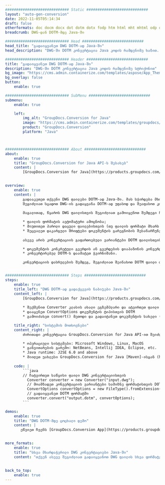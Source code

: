 ```yaml
---
############################# Static ############################
layout: "auto-gen-conversion"
date: 2022-11-05T05:14:34
draft: false
otherformats: doc docm docx dot dotm dotx fodp htm html mht mhtml odp odt otp pot potm potx pps ppsm ppsx ppt pptm pptx rtf
breadcrumb: DWG-დან DOTM-მდე Java-ში

############################# Head ############################
head_title: "გადაიყვანეთ DWG DOTM-ად Java-ში"
head_description: "DWG-ში DOTM კონვერტაცია Java კოდის რამდენიმე ხაზით. 160-ზე მეტი ფაილის ფორმატის კონვერტაცია GroupDocs დოკუმენტის კონვერტაციის API-ის გამოყენებით Java-ისთვის"

############################# Header ############################
title: "გადაიყვანეთ DWG DOTM-ად Java-ში"
description: "DWG-ში DOTM კონვერტაცია Java კოდის რამდენიმე სტრიქონით"
bg_image: "https://cms.admin.containerize.com/templates/aspose/App_Themes/V3/images/bg/header1.png"
bg_overlay: false
button:
    enable: true

############################# SubMenu ############################
submenu:
    enable: true

    left:
        img_alt: "GroupDocs.Conversion for Java"
        image: "https://cms.admin.containerize.com/templates/groupdocs/images/product-logos/90x90-noborder/groupdocs-conversion-java.png"
        product: "GroupDocs.Conversion"
        platform: "Java"



############################# About ############################
about:
    enable: true
    title: "GroupDocs.Conversion for Java API-ს შესახებ"
    content: |
        [GroupDocs.Conversion for Java](https://products.groupdocs.com/conversion/java/) არის გაფართოებული ფაილის ფორმატის კონვერტაციის API გამოსახულების და დოკუმენტების პოპულარულ ფორმატებს შორის კონვერტაციისთვის, როგორიცაა Microsoft Office, OpenDocument, PDF, HTML, ელფოსტა, CAD. და ბევრად მეტი კოდის მხოლოდ რამდენიმე ხაზით. მშობლიური API ავტომატურად ამოიცნობს ორიგინალური დოკუმენტების ფორმატებს და გთავაზობთ მრავალ ვარიანტს კონვერტირებული დოკუმენტების მორგებისთვის. დოკუმენტიდან ინფორმაციის ამოღების ფუნქციასთან ერთად, ის ასევე მხარს უჭერს კონვერტაციის შედეგების ქეშირებას ადგილობრივ დისკზე ნაგულისხმევად. ამასთან, ნებისმიერი ტიპის ქეშის შენახვის მხარდაჭერა შესაძლებელია შესაბამისი ინტერფეისების განხორციელებით - Amazon S3, Dropbox, Google Drive, Windows Azure, Reddis ან სხვა.
    

overview:
    enable: true
    content: |
        გადააკეთეთ თქვენი DWG ფაილები DOTM-ად Java-ში. მას სჭირდება მხოლოდ რამდენიმე სტრიქონი Java კოდის თქვენს მიერ არჩეულ ნებისმიერ პლატფორმაზე, როგორიცაა Windows, Linux, macOS.
        შეგიძლიათ სცადოთ DWG-ის გადაყვანა DOTM-ად უფასოდ და შეაფასოთ კონვერტაციის შედეგების ხარისხი. ფაილების კონვერტაციის მარტივ სკრიპტებთან ერთად, შეგიძლიათ სცადოთ უფრო დახვეწილი ვარიანტები DWG წყაროს ფაილის ჩასატვირთად და DOTM გამოსავლის შესანახად. 
        
        მაგალითად, წყაროს DWG ფაილისთვის შეგიძლიათ გამოიყენოთ შემდეგი ჩატვირთვის ვარიანტები:

        * ფაილის ფორმატის ავტომატური ამოცნობა;
        * მიუთითეთ პაროლი დაცული ფაილებისთვის (თუ ფაილის ფორმატი მხარს უჭერს მას);
        * შეცვალეთ დაკარგული შრიფტები დოკუმენტის გარეგნობის შესანარჩუნებლად.
        
        ასევე არის კონვერტაციის გაფართოებული ვარიანტები DOTM ფაილისთვის:

        * დოკუმენტის კონკრეტული გვერდის ან გვერდების დიაპაზონის კონვერტაცია;
        * კონვერტირებულ DOTM-ს დაამატეთ ჭვირნიშანი.

        კონვერტაციის დასრულების შემდეგ, შეგიძლიათ შეინახოთ DOTM ფაილი თქვენს ადგილობრივ ფაილის გზაზე ან მესამე მხარის საცავში, როგორიცაა FTP, Amazon S3, Google Drive, Dropbox და ა.შ. გთხოვთ, გაითვალისწინოთ - DWG-ის კონვერტაცია. DOTM-ისთვის, თქვენ არ გჭირდებათ რაიმე დამატებითი პროგრამული უზრუნველყოფის ინსტალაცია, როგორიცაა MS Office, Open Office, Adobe Acrobat Reader და ა.შ.


############################# Steps ############################
steps:
    enable: true
    title_left: "DWG DOTM-ად გადაქცევის ნაბიჯები Java-ში"
    content_left: |
        [GroupDocs.Conversion for Java](https://products.groupdocs.com/conversion/java/) საშუალებას აძლევს დეველოპერებს მარტივად გადაიყვანონ DWG ფაილი DOTM-ად რამდენიმე სტრიქონის კოდით.
        
        * შექმენით Converter კლასის ახალი ეგზემპლარი და ატვირთეთ ფაილი DWG სრული ბილიკით
        * დააყენეთ ConvertOptions დოკუმენტის ტიპისთვის DOTM
        * გამოიძახეთ convert() მეთოდი და გადაიტანეთ დოკუმენტის სახელი (სრული გზა) და ფორმატი (DOTM) პარამეტრად.

    title_right: "სისტემის მოთხოვნები"
    content_right: |
        ძირითადი კონვერტაცია GroupDocs.Conversion for Java API-ით შეიძლება გაკეთდეს მხოლოდ რამდენიმე ხაზის კოდით. ჩვენი API მხარდაჭერილია ყველა ძირითად პლატფორმაზე და ოპერაციულ სისტემაზე. ქვემოთ მოცემული კოდის შესრულებამდე დარწმუნდით, რომ თქვენს სისტემაში დაინსტალირებული გაქვთ შემდეგი წინაპირობები.

        * ოპერაციული სისტემები: Microsoft Windows, Linux, MacOS
        * განვითარების გარემო: NetBeans, Intellij IDEA, Eclipse, etc.
        * Java runtime: J2SE 6.0 and above
        * მიიღეთ უახლესი GroupDocs.Conversion for Java [Maven]-ისგან (https://repository.groupdocs.com/webapp/#/artifacts/browse/tree/General/repo/com/groupdocs/groupdocs-conversion)
         
    code: |
        ```java    
        // ჩატვირთეთ საწყისი ფაილი DWG კონვერტაციისთვის
          Converter converter = new Converter("input.dwg");
          // მოამზადეთ კონვერტაციის ვარიანტები სამიზნე ფორმატისთვის DOTM
          ConvertOptions convertOptions = new FileType().fromExtension("dotm").getConvertOptions();
          // გადაიყვანეთ DOTM ფორმატში
          converter.convert("output.dotm", convertOptions);
        ```

demos:
    enable: true
    title: "DWG DOTM-მდე ცოცხალი დემო"
    content: |
       ეწვიეთ ჩვენს [GroupDocs.Conversion App](https://products.groupdocs.app/conversion/family) ვებსაიტს და სცადეთ DWG-დან DOTM-მდე კონვერტაცია ახლავე. უფასო დემო ვერსიას აქვს შემდეგი უპირატესობები
          

more_formats:
    enable: true
    title: "სხვა მხარდაჭერილი DWG კონვერტაციები Java-ში"
    content: "თქვენ ასევე შეგიძლიათ გადაიყვანოთ DWG ფაილის სხვა ფორმატებში. გთხოვთ იხილოთ სია ქვემოთ."
       
       
back_to_top:
    enable: true
---
```

